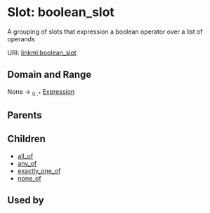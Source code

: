 
# Slot: boolean_slot


A grouping of slots that expression a boolean operator over a list of operands

URI: [linkml:boolean_slot](https://w3id.org/linkml/boolean_slot)


## Domain and Range

None &#8594;  <sub>0..\*</sub> [Expression](Expression.md)

## Parents


## Children

 *  [all_of](all_of.md)
 *  [any_of](any_of.md)
 *  [exactly_one_of](exactly_one_of.md)
 *  [none_of](none_of.md)

## Used by

